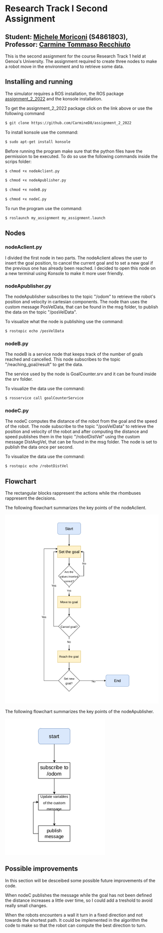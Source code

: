 Research Track I Second Assignment
=================================

Student: [Michele Moriconi](https://github.com/MickyMori) (S4861803), Professor: [Carmine Tommaso Recchiuto](https://github.com/CarmineD8)
------------------------------------------------------------------------------------------------------------------------------------------

This is the second assignment for the course Research Track 1 held at Genoa's University. The assignment required to create three nodes to make a robot move in the environment and to retrieve some data.

Installing and running
----------------------

The simulator requires a ROS installation, the ROS package [assignment_2_2022](https://github.com/CarmineD8/assignment_2_2022) and the konsole installation.

To get the assignment_2_2022 package click on the link above or use the following command

```bash
$ git clone https://github.com/CarmineD8/assignment_2_2022
```

To install konsole use the command:

```bash
$ sudo apt-get install konsole
```

Before running the program make sure that the python files have the permission to be executed. To do so use the following commands inside the scrips folder:

```bash
$ chmod +x nodeAclient.py
```

```bash
$ chmod +x nodeApublisher.py
```

```bash
$ chmod +x nodeB.py
```

```bash
$ chmod +x nodeC.py
```

To run the program use the command:

```bash
$ roslaunch my_assignment my_assignment.launch
```

Nodes
---------

### nodeAclient.py ###

I divided the first node in two parts. The nodeAclient allows the user to insert the goal position, to cancel the current goal and to set a new goal if the previous one has already been reached. I decided to open this node on a new terminal using Konsole to make it more user friendly.

### nodeApublisher.py ###

The nodeApublisher subscribes to the topic "/odom" to retrieve the robot's position and velocity in cartesian components. The node than uses the custom message PosVelData, that can be found in the msg folder, to publish the data on the topic "/posVelData".

To visualize what the node is publishing use the command:

```bash
$ rostopic echo /posVelData
```

### nodeB.py ###

The nodeB is a service node that keeps track of the number of goals reached and cancelled. This node subscribes to the topic "/reaching_goal/result" to get the data.

The service used by the node is GoalCounter.srv and it can be found inside the srv folder.

To visualize the data use the command:

```bash
$ rosservice call goalCounterService
```

### nodeC.py ###

The nodeC computes the distance of the robot from the goal and the speed of the robot. The node subscribe to the topic "/posVelData" to retrieve the position and velocity of the robot and after computing the distance and speed publishes them in the topic "/robotDistVel" using  the custom message DistAvgVel, that can be found in the msg folder. The node is set to publish the data once per second.

To visualize the data use the command:

```bash
$ rostopic echo /robotDistVel
```

Flowchart
---------

The rectangular blocks rappresent the actions while the rhombuses rappresent the decisions. 

The following flowchart summarizes the key points of the nodeAclient.

![Flowchart Node A Client](/my_assignment/Images/flowchart.png "Flowchart Node A Client")

The following flowchart summarizes the key points of the nodeApublisher.

![Flowchart Node A Publisher](/my_assignment/Images/flowchartPub.png "Flowchart Node A Publisher")

Possible improvements
---------------------

In this section will be desceibed some possible future improvements of the code. 

When nodeC publishes the message while the goal has not been defined the distance increases a little over time, so I could add a treshold to avoid really small changes.

When the robots encounters a wall it turn in a fixed direction and not towards the shortest path. It could be implemented in the algorithm the code to make so that the robot can compute the best direction to turn.
 
